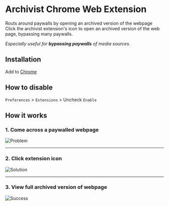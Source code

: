 # Archivist Chrome Web Extension
Routs around paywalls by opening an archived version of the webpage
Click the archivist extension's icon to open an archived version of the web page, bypassing many paywalls.

*Especially useful for **bypassing paywalls** of media sources.*

## Installation
Add to [Chrome](https://chrome.google.com/webstore/detail/archivist/bpdhbjagefdaaleabpjffdhbfhnekknd)

## How to disable
`Preferences` > `Extensions` > Uncheck `Enable`

## How it works
### 1. Come across a paywalled webpage
![Problem](https://github.com/dlwaldroop/archive_extension/blob/main/extension_photos/blocked_from_reading.png "Problem")
___
### 2. Click extension icon
![Solution](https://github.com/dlwaldroop/archive_extension/blob/main/extension_photos/click_extension_icon.png "Solution")
___
### 3. View full archived version of webpage
![Success](https://github.com/dlwaldroop/archive_extension/blob/main/extension_photos/success.png "Success")
